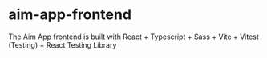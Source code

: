 # aim-app-frontend
The Aim App frontend is built with React + Typescript + Sass + Vite + Vitest (Testing) + React Testing Library

